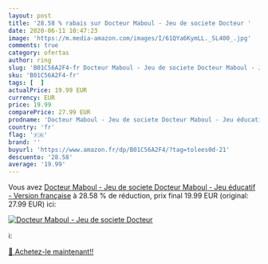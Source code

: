 ```yaml
---
layout: post
title: '28.58 % rabais sur Docteur Maboul - Jeu de societe Docteur '
date: 2020-06-11 10:47:23
image: 'https://m.media-amazon.com/images/I/61QYa6KymLL._SL400_.jpg'
comments: true
category: ofertas
author: ring
slug: 'B01C56A2F4-fr Docteur Maboul - Jeu de societe Docteur Maboul - Jeu...'
sku: 'B01C56A2F4-fr'
tags: [  ]
actualPrice: 19.99 EUR
currency: EUR
price: 19.99
comparePrice: 27.99 EUR
prodname: 'Docteur Maboul - Jeu de societe Docteur Maboul - Jeu éducatif - Version française'
country: 'fr'
flag: '🇫🇷'
brand: ''
buyurl: 'https://www.amazon.fr/dp/B01C56A2F4/?tag=tolees0d-21'
descuento: '28.58'
average: '19.99'
---
```


Vous avez [Docteur Maboul - Jeu de societe Docteur Maboul - Jeu éducatif - Version française](https://www.amazon.fr/dp/B01C56A2F4/?tag=tolees0d-21)  à  28.58 % de réduction, prix final  19.99 EUR (original: 27.99 EUR) ici:

[![Docteur Maboul - Jeu de societe Docteur ](https://m.media-amazon.com/images/I/61QYa6KymLL._SL400_.jpg)](https://www.amazon.fr/dp/B01C56A2F4/?tag=tolees0d-21)

ℹ️:


[🛒 Achetez-le maintenant!!](https://www.amazon.fr/dp/B01C56A2F4/?tag=tolees0d-21)
